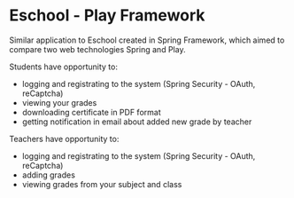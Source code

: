 # Eschool - Play Framework

Similar application to Eschool created in Spring Framework, which aimed to compare two web technologies Spring and Play. 

Students have opportunity to:  
* logging and registrating to the system (Spring Security - OAuth, reCaptcha)
* viewing your grades
* downloading certificate in PDF format
* getting notification in email about added new grade by teacher

Teachers have opportunity to:
* logging and registrating to the system (Spring Security - OAuth, reCaptcha)
* adding grades
* viewing grades from your subject and class

